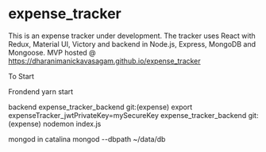 # expense_tracker
This is an expense tracker under development. The tracker uses React with Redux, Material UI, Victory and backend in Node.js, Express, MongoDB and Mongoose.  MVP hosted @ https://dharanimanickavasagam.github.io/expense_tracker


To Start

Frondend 
yarn start 

backend 
expense_tracker_backend git:(expense) export expenseTracker_jwtPrivateKey=mySecureKey
expense_tracker_backend git:(expense) nodemon index.js 

mongod in catalina
mongod --dbpath ~/data/db
